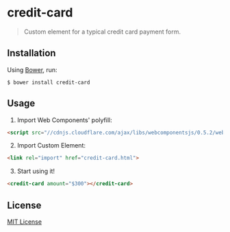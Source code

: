 # credit-card

> Custom element for a typical credit card payment form.

## Installation

Using [Bower](http://bower.io), run:

```shell
$ bower install credit-card
```

## Usage

1. Import Web Components' polyfill:

```html
<script src="//cdnjs.cloudflare.com/ajax/libs/webcomponentsjs/0.5.2/webcomponents.min.js"></script>
```

2. Import Custom Element:

```html
<link rel="import" href="credit-card.html">
```

3. Start using it!

```html
<credit-card amount="$300"></credit-card>
```

## License

[MIT License](http://opensource.org/licenses/MIT)
